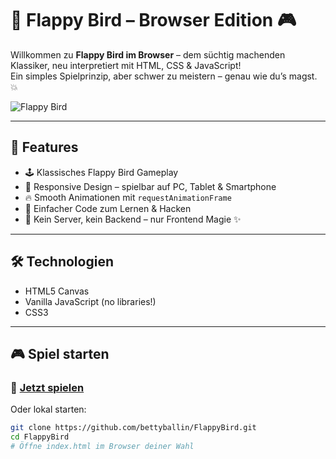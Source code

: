 # 🐤 Flappy Bird – Browser Edition 🎮

Willkommen zu **Flappy Bird im Browser** – dem süchtig machenden Klassiker, neu interpretiert mit HTML, CSS & JavaScript!  
Ein simples Spielprinzip, aber schwer zu meistern – genau wie du’s magst. 💥

![Flappy Bird]([https://media.giphy.com/media/l0HlBO7eyXzSZkJri/giphy.gif](https://github.com/user-attachments/assets/f805c3fb-3851-4cf5-bae0-9ae07c2559a7))

---

## 🚀 Features

- 🕹️ Klassisches Flappy Bird Gameplay
- 📱 Responsive Design – spielbar auf PC, Tablet & Smartphone
- 🔥 Smooth Animationen mit `requestAnimationFrame`
- 🐛 Einfacher Code zum Lernen & Hacken
- 💾 Kein Server, kein Backend – nur Frontend Magie ✨

---

## 🛠️ Technologien

- HTML5 Canvas
- Vanilla JavaScript (no libraries!)
- CSS3

---

## 🎮 Spiel starten

### 🔗 [**Jetzt spielen**](http://bballin.me/flappybird.html)  

Oder lokal starten:

```bash
git clone https://github.com/bettyballin/FlappyBird.git
cd FlappyBird
# Öffne index.html im Browser deiner Wahl
